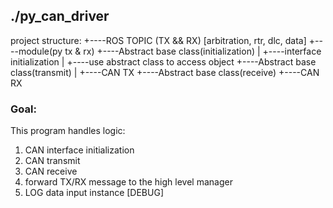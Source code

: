 ## ./py_can_driver

project structure:
+----ROS TOPIC (TX && RX) [arbitration, rtr, dlc, data]
    +----module(py tx & rx)
        +----Abstract base class(initialization)
        |   +----interface initialization
        |   +----use abstract class to access object
        +----Abstract base class(transmit)
        |   +----CAN TX
        +----Abstract base class(receive)
            +----CAN RX

### Goal:
This program handles logic:
1. CAN interface initialization
2. CAN transmit
3. CAN receive
4. forward TX/RX message to the high level manager
5. LOG data input instance [DEBUG]
